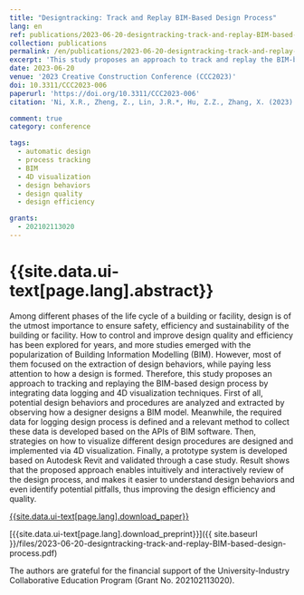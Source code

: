 ```yaml
---
title: "Designtracking: Track and Replay BIM-Based Design Process"
lang: en
ref: publications/2023-06-20-designtracking-track-and-replay-BIM-based-design-process
collection: publications
permalink: /en/publications/2023-06-20-designtracking-track-and-replay-BIM-based-design-process
excerpt: 'This study proposes an approach to track and replay the BIM-based design process, which could be used to review the design process, understand design behaviors, and identify potential pitfalls to improve the design process.'
date: 2023-06-20
venue: '2023 Creative Construction Conference (CCC2023)'
doi: 10.3311/CCC2023-006
paperurl: 'https://doi.org/10.3311/CCC2023-006'
citation: 'Ni, X.R., Zheng, Z., Lin, J.R.*, Hu, Z.Z., Zhang, X. (2023). Designtracking: Track and Replay BIM-Based Design Process. <i>2023 Creative Construction Conference (CCC2023)</i>, 42-47. Keszthely, Lake Balaton, Hungary.'

comment: true
category: conference

tags: 
  - automatic design
  - process tracking
  - BIM
  - 4D visualization
  - design behaviors
  - design quality
  - design efficiency

grants:
  - 202102113020
---
```



{{site.data.ui-text[page.lang].abstract}}
====

Among different phases of the life cycle of a building or facility, design is of the utmost importance to ensure safety, efficiency and sustainability of the building or facility. How to control and improve design quality and efficiency has been explored for years, and more studies emerged with the popularization of Building Information Modelling (BIM). However, most of them focused on the extraction of design behaviors, while paying less attention to how a design is formed. Therefore, this study proposes an approach to tracking and replaying the BIM-based design process by integrating data logging and 4D visualization techniques. First of all, potential design behaviors and procedures are analyzed and extracted by observing how a designer designs a BIM model. Meanwhile, the required data for logging design process is defined and a relevant method to collect these data is developed based on the APIs of BIM software. Then, strategies on how to visualize different design procedures are designed and implemented via 4D visualization. Finally, a prototype system is developed based on Autodesk Revit and validated through a case study. Result shows that the proposed approach enables intuitively and interactively review of the design process, and makes it easier to understand design behaviors and even identify potential pitfalls, thus improving the design efficiency and quality.

[{{site.data.ui-text[page.lang].download_paper}}]({{page.paperurl}})

[{{site.data.ui-text[page.lang].download_preprint}}]({{ site.baseurl }}/files/2023-06-20-designtracking-track-and-replay-BIM-based-design-process.pdf)

The authors are grateful for the financial support of the University-Industry Collaborative Education Program (Grant No. 202102113020).
